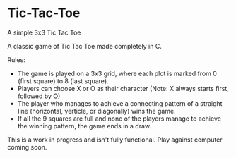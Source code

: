 # Tic-Tac-Toe
A simple 3x3 Tic Tac Toe

A classic game of Tic Tac Toe made completely in C.

Rules:
- The game is played on a 3x3 grid, where each plot is marked from 0 (first square) to 8 (last square).
- Players can choose X or O as their character (Note: X always starts first, followed by O)
- The player who manages to achieve a connecting pattern of a straight line (horizontal, verticle, or diagonally) wins the game.
- If all the 9 squares are full and none of the players manage to achieve the winning pattern, the game ends in a draw.

This is a work in progress and isn't fully functional.
Play against computer coming soon.
